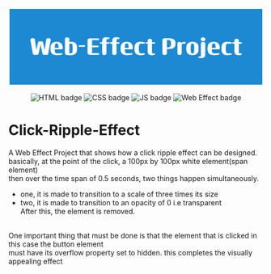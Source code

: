 <p align="center">
  <img src="./ReadMe-Images/Web-Effect-Project-banner3.png">
</p>
<p align="center">
  <img src="https://img.shields.io/badge/HTML-E34F26.svg" alt="HTML badge" style="height: 25px;">
  <img src="https://img.shields.io/badge/CSS-1572B6.svg" alt="CSS badge" style="height: 25px;"> 
  <img src="https://img.shields.io/badge/JS-F7DF1E.svg" alt="JS badge" style="height: 25px;">
  <img src="https://img.shields.io/badge/Keyframe Animation-4AB2B4.svg" alt="Web Effect badge" style="height: 25px;">
</p>

# Click-Ripple-Effect
A Web Effect Project that shows how a click ripple effect can be designed.<br />
basically, at the point of the click, a 100px by 100px white element(span element) <br />
then over the time span of 0.5 seconds, two things happen simultaneously. <br />
- one, it is made to transition to a scale of three times its size <br />
- two, it is made to transition to an opacity of 0 i.e transparent <br />
After this, the element is removed.
<br />
One important thing that must be done is that the element that is clicked in this case the button element <br />
must have its overflow property set to hidden. this completes the visually appealing effect <br />
